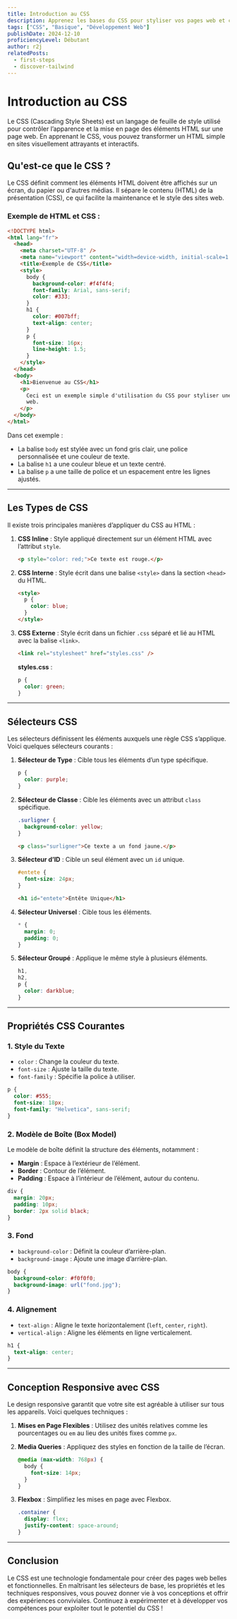 ```yaml
---
title: Introduction au CSS
description: Apprenez les bases du CSS pour styliser vos pages web et créer des designs attrayants. Découvrez les sélecteurs, les propriétés courantes et les techniques responsives.
tags: ["CSS", "Basique", "Développement Web"]
publishDate: 2024-12-10
proficiencyLevel: Débutant
author: r2j
relatedPosts:
  - first-steps
  - discover-tailwind
---
```


# Introduction au CSS

Le CSS (Cascading Style Sheets) est un langage de feuille de style utilisé pour contrôler l’apparence et la mise en page des éléments HTML sur une page web. En apprenant le CSS, vous pouvez transformer un HTML simple en sites visuellement attrayants et interactifs.

## Qu'est-ce que le CSS ?

Le CSS définit comment les éléments HTML doivent être affichés sur un écran, du papier ou d'autres médias. Il sépare le contenu (HTML) de la présentation (CSS), ce qui facilite la maintenance et le style des sites web.

### Exemple de HTML et CSS :

```html
<!DOCTYPE html>
<html lang="fr">
  <head>
    <meta charset="UTF-8" />
    <meta name="viewport" content="width=device-width, initial-scale=1.0" />
    <title>Exemple de CSS</title>
    <style>
      body {
        background-color: #f4f4f4;
        font-family: Arial, sans-serif;
        color: #333;
      }
      h1 {
        color: #007bff;
        text-align: center;
      }
      p {
        font-size: 16px;
        line-height: 1.5;
      }
    </style>
  </head>
  <body>
    <h1>Bienvenue au CSS</h1>
    <p>
      Ceci est un exemple simple d'utilisation du CSS pour styliser une page
      web.
    </p>
  </body>
</html>
```

Dans cet exemple :

- La balise `body` est stylée avec un fond gris clair, une police personnalisée et une couleur de texte.
- La balise `h1` a une couleur bleue et un texte centré.
- La balise `p` a une taille de police et un espacement entre les lignes ajustés.

---

## Les Types de CSS

Il existe trois principales manières d’appliquer du CSS au HTML :

1. **CSS Inline** : Style appliqué directement sur un élément HTML avec l’attribut `style`.

   ```html
   <p style="color: red;">Ce texte est rouge.</p>
   ```

2. **CSS Interne** : Style écrit dans une balise `<style>` dans la section `<head>` du HTML.

   ```html
   <style>
     p {
       color: blue;
     }
   </style>
   ```

3. **CSS Externe** : Style écrit dans un fichier `.css` séparé et lié au HTML avec la balise `<link>`.

   ```html
   <link rel="stylesheet" href="styles.css" />
   ```

   **styles.css** :

   ```css
   p {
     color: green;
   }
   ```

---

## Sélecteurs CSS

Les sélecteurs définissent les éléments auxquels une règle CSS s’applique. Voici quelques sélecteurs courants :

1. **Sélecteur de Type** :
   Cible tous les éléments d’un type spécifique.

   ```css
   p {
     color: purple;
   }
   ```

2. **Sélecteur de Classe** :
   Cible les éléments avec un attribut `class` spécifique.

   ```css
   .surligner {
     background-color: yellow;
   }
   ```

   ```html
   <p class="surligner">Ce texte a un fond jaune.</p>
   ```

3. **Sélecteur d’ID** :
   Cible un seul élément avec un `id` unique.

   ```css
   #entete {
     font-size: 24px;
   }
   ```

   ```html
   <h1 id="entete">Entête Unique</h1>
   ```

4. **Sélecteur Universel** :
   Cible tous les éléments.

   ```css
   * {
     margin: 0;
     padding: 0;
   }
   ```

5. **Sélecteur Groupé** :
   Applique le même style à plusieurs éléments.

   ```css
   h1,
   h2,
   p {
     color: darkblue;
   }
   ```

---

## Propriétés CSS Courantes

### 1. **Style du Texte**

- `color` : Change la couleur du texte.
- `font-size` : Ajuste la taille du texte.
- `font-family` : Spécifie la police à utiliser.

```css
p {
  color: #555;
  font-size: 18px;
  font-family: "Helvetica", sans-serif;
}
```

### 2. **Modèle de Boîte (Box Model)**

Le modèle de boîte définit la structure des éléments, notamment :

- **Margin** : Espace à l’extérieur de l’élément.
- **Border** : Contour de l’élément.
- **Padding** : Espace à l’intérieur de l’élément, autour du contenu.

```css
div {
  margin: 20px;
  padding: 10px;
  border: 2px solid black;
}
```

### 3. **Fond**

- `background-color` : Définit la couleur d’arrière-plan.
- `background-image` : Ajoute une image d’arrière-plan.

```css
body {
  background-color: #f0f0f0;
  background-image: url("fond.jpg");
}
```

### 4. **Alignement**

- `text-align` : Aligne le texte horizontalement (`left`, `center`, `right`).
- `vertical-align` : Aligne les éléments en ligne verticalement.

```css
h1 {
  text-align: center;
}
```

---

## Conception Responsive avec CSS

Le design responsive garantit que votre site est agréable à utiliser sur tous les appareils. Voici quelques techniques :

1. **Mises en Page Flexibles** :
   Utilisez des unités relatives comme les pourcentages ou `em` au lieu des unités fixes comme `px`.

2. **Media Queries** :
   Appliquez des styles en fonction de la taille de l’écran.

   ```css
   @media (max-width: 768px) {
     body {
       font-size: 14px;
     }
   }
   ```

3. **Flexbox** :
   Simplifiez les mises en page avec Flexbox.

   ```css
   .container {
     display: flex;
     justify-content: space-around;
   }
   ```

---

## Conclusion

Le CSS est une technologie fondamentale pour créer des pages web belles et fonctionnelles. En maîtrisant les sélecteurs de base, les propriétés et les techniques responsives, vous pouvez donner vie à vos conceptions et offrir des expériences conviviales. Continuez à expérimenter et à développer vos compétences pour exploiter tout le potentiel du CSS !
